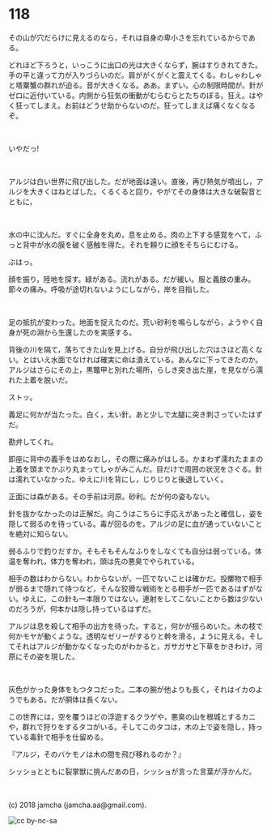 # 118

その山が穴だらけに見えるのなら，それは自身の卑小さを忘れているからである。  

どれほど下ろうと，いっこうに出口の光は大きくならず，腕はすりきれてきた。手の平と違って力が入りづらいのだ。肩ががくがくと震えてくる。わしゃわしゃと塔粟蟹の群れが迫る。音が大きくなる。ああ。まずい。心の制限時間が。針がゼロに近付いている。内側から狂気の衝動がむらむらとたちのぼる。狂え。はやく狂ってしまえ。お前はどうせ助からないのだ。狂ってしまえば痛くなくなるぞ。  

<br>  

いやだっ!  

<br>  

アルジは白い世界に飛び出した。だが地面は遠い。直後，再び熱気が噴出し，アルジを大きくはねとばした。くるくると回り，やがてその身体は大きな破裂音とともに，  

<br>  

水の中に沈んだ。すぐに全身を丸め，息を止める。肉の上下する感覚をへて，ふっと背中が水の膜を破く感触を得た。それを頼りに顔をそちらにむける。  

ぶはっ。  

顔を振り，陸地を探す。緑がある。流れがある。だが緩い。服と義肢の重み。節々の痛み。呼吸が途切れないようにしながら，岸を目指した。  

<br>  

足の抵抗が変わった。地面を捉えたのだ。荒い砂利を鳴らしながら，ようやく自身が死の淵から生還したのを実感する。  

背後の川を隔て，落ちてきた山を見上げる。自分が飛び出した穴はさほど高くない。とはいえ水面でなければ確実に命は潰えている。あんなに下ってきたのか。アルジはさらにその上，黒鼈甲と別れた場所，らしき突き出た崖，を見ながら濡れた上着を脱いだ。  

ストッ。  

義足に何かが当たった。白く，太い針。あと少しで太腿に突き刺さっていたはずだ。  

勘弁してくれ。  

即座に背中の義手をはめなおし，その際に痛みがはしる。かまわず濡れたままの上着を頭までかぶり丸まってしゃがみこんだ。目だけで周囲の状況をさぐる。針は濡れていなかった。ゆえに川を背にし，じりじりと後退していく。  

正面には森がある。その手前は河原。砂利。だが何の姿もない。  

針を抜かなかったのは正解だ。向こうはこちらに手応えがあったと確信し，姿を隠して弱るのを待っている。毒が回るのを。アルジの足に血が通っていないことを絶対に知らない。  

弱るふりで釣りだすか。そもそもそんなふりをしなくても自分は弱っている。体温を奪われ，体力を奪われ，頭は先の悪臭でやられている。  

相手の数はわからない。わからないが，一匹でないことは確かだ。投擲物で相手が弱るまで隠れて待つなど，そんな狡猾な戦術をとる相手が一匹であるはずがない。ゆえに，この針も一本限りではない。連射をしてこないことから数は少ないのだろうが，何本かは隠し持っているはずだ。  

アルジは息を殺して相手の出方を待った。すると，何かが揺らめいた。木の枝で何かモヤが動くような。透明なゼリーがするりと幹を滑る，ように見える。そしてそれはアルジが動かなくなったのがわかると，ガサガサと下草をかきわけ，河原にその姿を現した。  

<br>  

灰色がかった身体をもつタコだった。二本の腕が他よりも長く，それはイカのようでもある。だが胴体は長くない。  

この世界には，空を覆うほどの浮遊するクラゲや，悪臭の山を根城とするカニや，群れで狩りをするタコがいる。そしてこのタコは，木の上で姿を隠し，持っている毒針で相手を仕留める。  

『アルジ，そのバケモノは木の間を飛び移れるのか？』  

シッショとともに裂掌獣に挑んだあの日，シッショが言った言葉が浮かんだ。  

<br>  
<br>  
(c) 2018 jamcha (jamcha.aa@gmail.com).  

![cc by-nc-sa](http://i.creativecommons.org/l/by-nc-sa/4.0/88x31.png)
